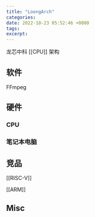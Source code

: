 ```yaml
---
title: "LoongArch"
categories: 
date: 2022-10-23 05:52:46 +0800
tags: 
excerpt: 
---
```



龙芯中科 [[CPU]] 架构



## 软件

FFmpeg


## 硬件

### CPU


### 笔记本电脑



## 竞品

[[RISC-V]]

[[ARM]]

## Misc





